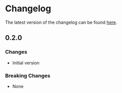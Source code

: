 # Changelog

The latest version of the changelog can be found [here](/Azure/bicep-registry-modules/blob/main/avm/res/hybrid-container-service/provisioned-cluster-instance/CHANGELOG.md).

## 0.2.0

### Changes

- Initial version

### Breaking Changes

- None
